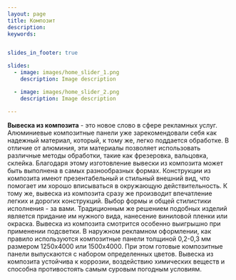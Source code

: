 ```yaml
---
layout: page
title: Композит
description:
keywords:


slides_in_footer: true

slides:
  - image: images/home_slider_1.png
    description: Image description

  - image: images/home_slider_2.png
    description: Image description

---
```



**Вывеска из композита** - это новое слово в сфере рекламных услуг. Алюминиевые композитные панели уже зарекомендовали себя как надежный материал, который, к тому же, легко поддается обработке. В отличие от алюминия, эти материалы позволяет использовать различные методы обработки, такие как фрезеровка, вальцовка, склейка. Благодаря этому изготовление вывески из композита может быть выполнена в самых разнообразных формах. Конструкции из композита имеют презентабельный и стильный внешний вид, что помогает им хорошо вписываться в окружающую действительность. К тому же, вывеска из композита сразу же производит впечатление легких и дорогих конструкций. Выбор формы и общей стилистики исполнения - за вами. Традиционным же решением подобных изделий является придание им нужного вида, нанесение виниловой пленки или окраска. Вывеска из композита смотрится особенно выигрышно при применении подсветки. В наружном рекламном оформлении, как правило используются композитные панели толщиной 0,2-0,3 мм размером 1250х4000 или 1500х4000. При этом готовые композитные панели выпускаются с набором определенных цветов. Вывеска из композита устойчива к коррозии, воздействию химических веществ и способна противостоять самым суровым погодным условиям.